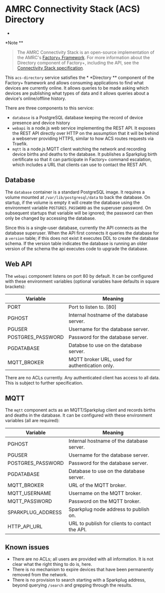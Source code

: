 # AMRC Connectivity Stack (ACS) Directory

> >
*
*Note
**
> The AMRC Connectivity Stack is an open-source implementation of the AMRC's [Factory+ Framework](https://factoryplus.app.amrc.co.uk/). For more information about the Directory component of Factory+, including the API, see the [Connectivity Stack specification](https://factoryplus.app.amrc.co.uk).

This `acs-directory` service satisfies the
*
*Directory
** component of the Factory+ framework and allows consuming applications to find what devices are currently online. It allows queries to be made asking which devices are publishing what types of data and it allows queries about a device's online/offline history.

There are three components to this service:

- `database` is a PostgreSQL database keeping the record of device presence and device history
- `webapi` is a node.js web service implementing the REST API. It exposes the REST API directly over HTTP on the assumption that it will be behind a webserver providing HTTPS, similar to how ACS routes requests via Traefik.
- `mqtt` is a node.js MQTT client watching the network and recording device births and deaths to the database. It publishes a Sparkplug birth certificate so that it can participate in Factory+ command escalation, which includes a URL that clients can use to contact the REST API.

## Database

The `database` container is a standard PostgreSQL image. It requires a volume mounted at `/var/lib/postgresql/data` to back the database. On startup, if the volume is empty it will create the database using the environment variable `POSTGRES_PASSWORD` as the superuser password. On subsequent startups that variable will be ignored; the password can then only be changed by accessing the database.

Since this is a single-user database, currently the API connects as the database superuser. When the API first connects it queries the database for a `version` table; if this does not exist it executes DDL to create the database schema. If the version table indicates the database is running an older version of the schema the api executes code to upgrade the database.

## Web API

The `webapi` component listens on port 80 by default. It can be configured with these environment variables (optional variables have defaults in square brackets):

| Variable          | Meaning                                        |
|-------------------|------------------------------------------------|
| PORT              | Port to listen to. [80]                        |
| PGHOST            | Internal hostname of the database server.      |
| PGUSER            | Username for the database server.              |
| POSTGRES_PASSWORD | Password for the database server.              |
| PGDATABASE        | Databse to use on the database server.         |
| MQTT_BROKER       | MQTT broker URL, used for authentication only. |

There are no ACLs currently. Any authenticated client has access to all data. This is subject to further specification.

## MQTT

The `mqtt` component acts as an MQTT/Sparkplug client and records births and deaths in the database. It can be configured with these environment variables (all are required):

| Variable          | Meaning                                        |
|-------------------|------------------------------------------------|
| PGHOST            | Internal hostname of the database server.      |
| PGUSER            | Username for the database server.              |
| POSTGRES_PASSWORD | Password for the database server.              |
| PGDATABASE        | Database to use on the database server.        |
| MQTT_BROKER       | URL of the MQTT broker.                        |
| MQTT_USERNAME     | Username on the MQTT broker.                   |
| MQTT_PASSWORD     | Password on the MQTT broker.                   |
| SPARKPLUG_ADDRESS | Sparkplug node address to publish on.          |
| HTTP_API_URL      | URL to publish for clients to contact the API. |

## Known issues

- There are no ACLs; all users are provided with all information. It is not clear what the right thing to do is, here.
- There is no mechanism to expire devices that have been permanently removed from the network.
- There is no provision to search starting with a Sparkplug address, beyond querying `/search` and grepping through the results.
